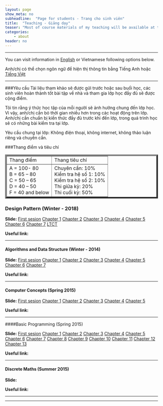```yaml
---
layout: page
show_meta: no
subheadline:  "Page for students - Trang cho sinh viên"
title:  "Teaching - Giảng dạy"
teaser: "Most of course materials of my teaching will be available at this page."
categories:
    - about
header: no
---
```

<hr>

You can visit information in <a href="https://duybuivn.github.io//about/teaching-en/">English</a> or Vietnamese following options below. 

Anh/chị có thể chọn ngôn ngữ để hiện thị thông tin bằng Tiếng Anh hoặc <a href="https://duybuivn.github.io//about/teaching-vn/">Tiếng Việt</a>

<hr>

###Yêu cầu
Tài liệu tham khảo sẽ được gửi trước hoặc sau buổi học, các sinh viên hoàn thành tốt bài tập về nhà và tham gia lớp học đầy đủ sẽ được cộng điểm.

Tôi tin rằng ý thức học tập của mỗi người sẽ ảnh hưởng chung đến lớp học. Vì vậy, anh/chị cần bỏ thời gian nhiều hơn trong các hoạt động trên lớp. Anh/chị cần chuẩn bị kiến thức đầy đủ trước khi đến lớp, trong quá trình học sẽ có những bài kiểm tra tại lớp.

Yêu cầu chung tại lớp: Không điện thoại, không internet, không thảo luận riêng và chuyên cần. 

###Thang điểm và tiêu chí
<center>
<table border="5">
	<tr>
		<td>
			Thang điểm
		</td>
		<td>
			Thang tiêu chí
		</td>
	</tr>
	<tr>
		<td>
			A = 100- 80<br>
			B = 65 – 80<br>
			C = 50 – 65<br>
			D = 40 – 50<br>
			F = 40 and below<br>
		</td>
		<td>
			Chuyên cần: 10%<br>	
			Kiểm tra hệ số 1: 10%<br>
			Kiểm tra hệ số 2: 10%<br>
			Thi giữa kỳ: 20%<br>
			Thi cuối kỳ: 50%<br>
		</td>
	</tr>
</table>	
</center>

### Design Pattern (Winter - 2018)
**Slide:** [First sesion][29] [Chapter 1][30] [Chapter 2][31] [Chapter 3][32] [Chapter 4][33] [Chapter 5][34] [Chapter 6][35] [Chapter 7][36] [LTCT][36] 

**Useful link:**

<hr>

#### Algorithms and Data Structure (Winter - 2014)
**Slide:** [First sesion][1] [Chapter 1][2] [Chapter 2][3] [Chapter 3][4] [Chapter 4][5] [Chapter 5][6] [Chapter 6][7] [Chapter 7][8]   

**Useful link:**

<hr>

#### Computer Concepts (Spring 2015)
**Slide:** [First sesion][9] [Chapter 1][10] [Chapter 2][11] [Chapter 3][12] [Chapter 4][13] [Chapter 5][14]    

**Useful link:** 

<hr>

####Basic Programming (Spring 2015)

**Slide:** [First sesion][15] [Chapter 1][16] [Chapter 2][17] [Chapter 3][18] [Chapter 4][19] [Chapter 5][20] [Chapter 6][21] [Chapter 7][22] [Chapter 8][23] [Chapter 9][24] [Chapter 10][25] [Chapter 11][26] [Chapter 12][27] [Chapter 13][28] 

**Useful link:**

<hr>

#### Discrete Maths (Summer 2015)

**Slide:** 

**Useful link:**

<hr>

<hr>

 [1]: https://drive.google.com/open?id=0BxBiM0OcuJd_LVdZb21ZUkhkWlk&authuser=0/
 [2]: https://drive.google.com/open?id=0BxBiM0OcuJd_LUhuc3dJVllsZ0k&authuser=0/
 [3]: https://drive.google.com/open?id=0BxBiM0OcuJd_MVZfNldfWWhjM0E&authuser=0/
 [4]: https://drive.google.com/open?id=0BxBiM0OcuJd_YzllWTRBVmV1V1k&authuser=0/ 
 [5]: https://drive.google.com/open?id=0BxBiM0OcuJd_VnlBLV9YYWY3VTg&authuser=0/
 [6]: https://drive.google.com/open?id=0BxBiM0OcuJd_eUM3ZGJqeUFlZTA&authuser=0/
 [7]: https://drive.google.com/open?id=0BxBiM0OcuJd_VkhSQW5TX1R0Rm8&authuser=0/
 [8]: https://drive.google.com/open?id=0BxBiM0OcuJd_SngtYWRYalpoQVU&authuser=0/
 [9]: https://drive.google.com/open?id=0BxBiM0OcuJd_cUZaSWlvLXpuaFk&authuser=0/
 [10]: https://drive.google.com/open?id=0BxBiM0OcuJd_MG9fdDF3dXFrRWs&authuser=0/
 [11]: https://drive.google.com/open?id=0BxBiM0OcuJd_UF9sVU50Rm5qTEk&authuser=0/
 [12]: https://drive.google.com/open?id=0BxBiM0OcuJd_bmNQbUpjaXNQM1U&authuser=0/
 [13]: https://drive.google.com/open?id=0BxBiM0OcuJd_OGZjakRoV2Y2S00&authuser=0/
 [14]: https://drive.google.com/open?id=0BxBiM0OcuJd_d2dYeVJrdDBnRTA&authuser=0/
 [15]: https://drive.google.com/open?id=0BxBiM0OcuJd_RFZfRGdaamxObW8&authuser=0/
 [16]: https://drive.google.com/open?id=0BxBiM0OcuJd_c0JPT0E5WE9xY2s&authuser=0/
 [17]: https://drive.google.com/open?id=0BxBiM0OcuJd_NXlZX1MyTXhlaTA&authuser=0/
 [18]: https://drive.google.com/open?id=0BxBiM0OcuJd_cTkxMWdaNGx3RDA&authuser=0/
 [19]: https://drive.google.com/open?id=0BxBiM0OcuJd_d0tsVUh1azNmbzA&authuser=0/
 [20]: https://drive.google.com/open?id=0BxBiM0OcuJd_TnQzb19zbHFXQk0&authuser=0/
 [21]: https://drive.google.com/open?id=0BxBiM0OcuJd_ZlFVSGtLckEwa2c&authuser=0/
 [22]: https://drive.google.com/open?id=0BxBiM0OcuJd_MEtFTnQ4UmJQTms&authuser=0/
 [23]: https://drive.google.com/open?id=0BxBiM0OcuJd_bmZvYWo3bFNBV2c&authuser=0/
 [24]: https://drive.google.com/open?id=0BxBiM0OcuJd_UENlZGs0UVp1NWs&authuser=0/
 [25]: https://drive.google.com/open?id=0BxBiM0OcuJd_dFZUekxhbFJDYXc&authuser=0/
 [26]: https://drive.google.com/open?id=0BxBiM0OcuJd_eVpQVmpnd2tzUDQ&authuser=0/
 [27]: https://drive.google.com/open?id=0BxBiM0OcuJd_LXFTYlNsazc1ajQ&authuser=0/
 [28]: https://drive.google.com/open?id=0BxBiM0OcuJd_aVRud196MVRUalk&authuser=0/
 [29]: https://drive.google.com/open?id=1ua3rznRT3QUQ_IsCbYguIEbatJPPgA_2
 [30]: https://drive.google.com/open?id=1WSuCNHKet9-icqEJScHIG2WHK01kcJrg
 [31]: https://drive.google.com/open?id=1OCOqfA5LLGeZ3xhsoqg6gyNw2sCvQZGT
 [32]: https://drive.google.com/open?id=16McyhqXMfg5OoCiDQDhsTePE3yOjVHyx
 [33]: https://drive.google.com/open?id=13f35seaO6zRlZSc8B5Gz6qIvCqaA4aBP
 [34]: https://drive.google.com/open?id=1-d6ucReU7BQAKri5l2IxkC5LeqwyEqwa
 [35]: https://drive.google.com/open?id=1Ob8htG0OHV3YQjGBGvEr2qUDpWxbj9p2
 [36]: https://drive.google.com/open?id=1PxPtoL_o2KOs5g9JYKle6cDCJGUDrsAl
 [37]: https://drive.google.com/open?id=1ESaAW_nG-Dy8XZhvm5g_ijyvUOmX8-gl
 [38]: #
 [39]: #
 [40]: #
 [41]: #
